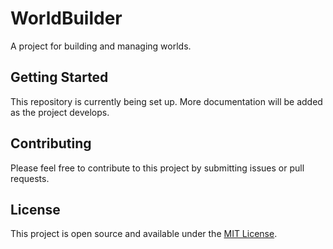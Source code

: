 # WorldBuilder

A project for building and managing worlds.

## Getting Started

This repository is currently being set up. More documentation will be added as the project develops.

## Contributing

Please feel free to contribute to this project by submitting issues or pull requests.

## License

This project is open source and available under the [MIT License](LICENSE).
